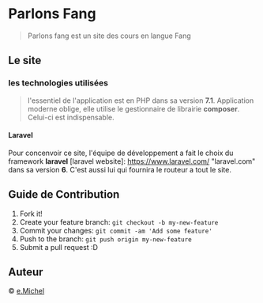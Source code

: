 # Parlons Fang

> Parlons fang est un site des cours en langue Fang

## Le site

### les technologies utilisées

> l'essentiel de l'application est en PHP dans sa version **7.1**. Application moderne oblige, elle utilise le gestionnaire de librairie **composer**. Celui-ci est indispensable.

#### Laravel
Pour concenvoir ce site, l'équipe de développement a fait le choix du framework **laravel** [laravel website]: https://www.laravel.com/ "laravel.com"  dans sa version **6**. C'est aussi lui qui fournira le routeur a tout le site.


## Guide de Contribution

1.  Fork it!
2.  Create your feature branch:  `git checkout -b my-new-feature`
3.  Commit your changes:  `git commit -am 'Add some feature'`
4.  Push to the branch:  `git push origin my-new-feature`
5.  Submit a pull request :D

## [](https://github.com/emicheldev) Auteur

©  [e.Michel](https://emichel.dev/)


<!--stackedit_data:
eyJoaXN0b3J5IjpbLTc3MDkyODU1NiwtMTg3NzIyMDAxOSw1MT
Y1OTczNTEsODA3MzU5MDk3XX0=
-->